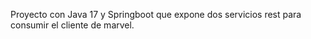 Proyecto con Java 17 y Springboot que expone dos servicios rest para consumir el cliente de marvel.
